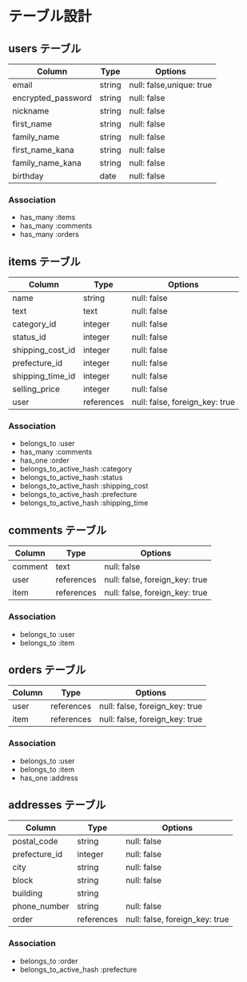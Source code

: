 # テーブル設計

## users テーブル

| Column             | Type    | Options                  |
| ------------------ | ------- | ------------------------ |
| email              | string  | null: false,unique: true |
| encrypted_password | string  | null: false              |
| nickname           | string  | null: false              |
| first_name         | string  | null: false              |
| family_name        | string  | null: false              |
| first_name_kana    | string  | null: false              |
| family_name_kana   | string  | null: false              |
| birthday           | date    | null: false              |

### Association

- has_many :items
- has_many :comments
- has_many :orders

## items テーブル

| Column              | Type          | Options                         |
| ------------------- | ------------- | ------------------------------- |
| name                | string        | null: false                     |
| text                | text          | null: false                     |
| category_id         | integer       | null: false                     |
| status_id           | integer       | null: false                     |
| shipping_cost_id    | integer       | null: false                     |
| prefecture_id       | integer       | null: false                     |
| shipping_time_id    | integer       | null: false                     |
| selling_price       | integer       | null: false                     |
| user                | references    | null: false, foreign_key: true  |

### Association

- belongs_to             :user
- has_many               :comments
- has_one                :order
- belongs_to_active_hash :category
- belongs_to_active_hash :status
- belongs_to_active_hash :shipping_cost
- belongs_to_active_hash :prefecture
- belongs_to_active_hash :shipping_time

## comments テーブル

| Column     | Type       | Options                        |
| ---------- | ---------- | ------------------------------ |
| comment    | text       | null: false                    |
| user       | references | null: false, foreign_key: true |
| item       | references | null: false, foreign_key: true |

### Association

- belongs_to :user
- belongs_to :item

## orders テーブル

| Column  | Type       | Options                         |
| ------- | ---------- | ------------------------------- |
| user    | references | null: false, foreign_key: true  |
| item    | references | null: false, foreign_key: true  |

### Association

- belongs_to :user
- belongs_to :item
- has_one    :address

## addresses テーブル

| Column                   | Type       | Options                         |
| ------------------------ | ---------- | ------------------------------- |
| postal_code              | string     | null: false                     |
| prefecture_id            | integer    | null: false                     |
| city                     | string     | null: false                     |
| block                    | string     | null: false                     |
| building                 | string     |                                 |
| phone_number             | string     | null: false                     |
| order                    | references | null: false, foreign_key: true  |

### Association

- belongs_to :order
- belongs_to_active_hash :prefecture